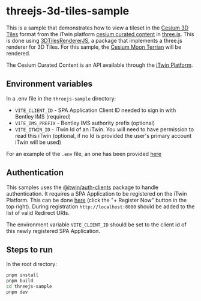 # threejs-3d-tiles-sample

This is a sample that demonstrates how to view a tileset in the [Cesium 3D Tiles](https://github.com/CesiumGS/3d-tiles) format from the iTwin platform [cesium curated content](https://developer.bentley.com/apis/cesium-curated-content) in [three.js](https://threejs.org/). This is done using [3DTilesRendererJS](https://github.com/NASA-AMMOS/3DTilesRendererJS/tree/master), a package that implements a three.js renderer for 3D Tiles. For this sample, the [Cesium Moon Terrian](https://cesium.com/platform/cesium-ion/content/cesium-moon-terrain/) will be rendered.

The Cesium Curated Content is an API available through the [iTwin Platform](https://developer.bentley.com/).

## Environment variables

In a .env file in the `threejs-sample` directory:

- `VITE_CLIENT_ID` - SPA Application Client ID needed to sign in with Bentley IMS (required)
- `VITE_IMS_PREFIX` - Bentley IMS authority prefix (optional)
- `VITE_ITWIN_ID` - iTwin Id of an iTwin. You will need to have permission to read this iTwin (optional, if no Id is provided the user's primary account iTwin will be used)

For an example of the `.env` file, an one has been provided [here](./.env.example)

## Authentication

This samples uses the [@itwin/auth-clients](https://github.com/iTwin/auth-clients) package to handle authentication. It requires a SPA Application to be registered on the iTwin Platform. This can be done [here](https://developer.bentley.com/my-apps/) (click the "+ Register Now" button in the top right). During registration `http://localhost:8080` should be added to the list of valid Redirect URIs.

The environment variable `VITE_CLIENT_ID` should be set to the client id of this newly registered SPA Application.

## Steps to run

In the root directory:

```bash
pnpm install
pnpm build
cd threejs-sample
pnpm dev
```
